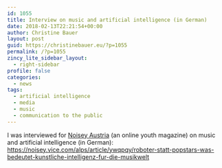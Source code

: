```yaml
---
id: 1055
title: Interview on music and artificial intelligence (in German)
date: 2018-02-13T22:21:54+00:00
author: Christine Bauer
layout: post
guid: https://christinebauer.eu/?p=1055
permalink: /?p=1055
zincy_lite_sidebar_layout:
  - right-sidebar
profile: false
categories:
  - news
tags:
  - artificial intelligence
  - media
  - music
  - communication to the public
---
```

I was interviewed for [Noisey Austria](https://noisey.vice.com/alps) (an online youth magazine) on music and artificial intelligence (in German):  
https://noisey.vice.com/alps/article/ywqpqy/roboter-statt-popstars-was-bedeutet-kunstliche-intelligenz-fur-die-musikwelt